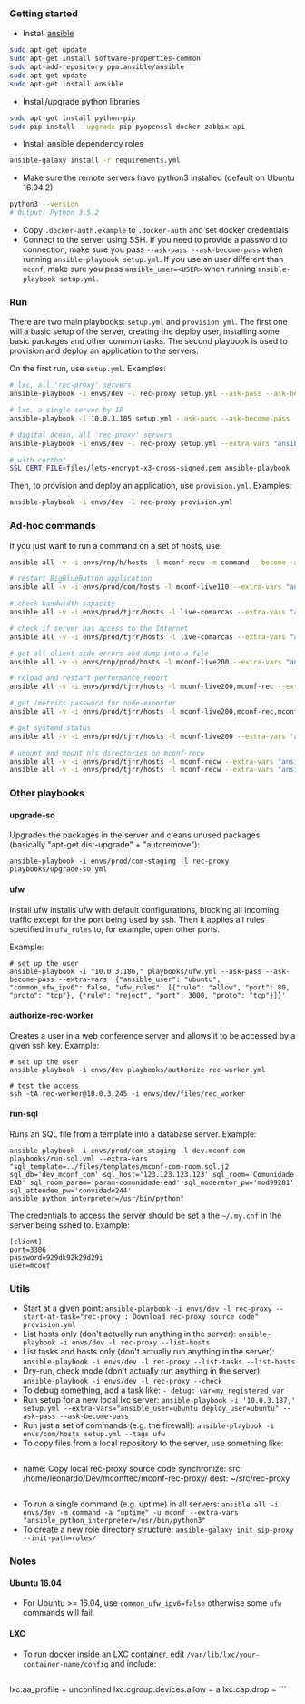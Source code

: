### Getting started

* Install [ansible](https://docs.ansible.com/ansible/latest/installation_guide/intro_installation.html#latest-releases-via-apt-ubuntu)
```bash
sudo apt-get update
sudo apt-get install software-properties-common
sudo apt-add-repository ppa:ansible/ansible
sudo apt-get update
sudo apt-get install ansible
```
* Install/upgrade python libraries
```bash
sudo apt-get install python-pip
sudo pip install --upgrade pip pyopenssl docker zabbix-api
```
* Install ansible dependency roles
```bash
ansible-galaxy install -r requirements.yml
```
* Make sure the remote servers have python3 installed (default on Ubuntu 16.04.2)
```bash
python3 --version
# Output: Python 3.5.2
```
* Copy `.docker-auth.example` to `.docker-auth` and set docker credentials
* Connect to the server using SSH. If you need to provide a password to connection, make sure you pass `--ask-pass --ask-become-pass` when running `ansible-playbook setup.yml`. If you use an user different than `mconf`, make sure you pass `ansible_user=<USER>` when running `ansible-playbook setup.yml`.

### Run

There are two main playbooks: `setup.yml` and `provision.yml`. The first one will a basic setup of the server, creating the deploy user, installing some basic packages and other common tasks. The second playbook is used to provision and deploy an application to the servers.

On the first run, use `setup.yml`. Examples:

```bash
# lxc, all 'rec-proxy' servers
ansible-playbook -i envs/dev -l rec-proxy setup.yml --ask-pass --ask-become-pass --extra-vars "ansible_user=ubuntu common_ufw_ipv6=false"

# lxc, a single server by IP
ansible-playbook -l 10.0.3.105 setup.yml --ask-pass --ask-become-pass --extra-vars "ansible_user=ubuntu deploy_user=ubuntu"

# digital ocean, all 'rec-proxy' servers
ansible-playbook -i envs/dev -l rec-proxy setup.yml --extra-vars "ansible_user=root"

# with certbot
SSL_CERT_FILE=files/lets-encrypt-x3-cross-signed.pem ansible-playbook ...
```

Then, to provision and deploy an application, use `provision.yml`. Examples:

```bash
ansible-playbook -i envs/dev -l rec-proxy provision.yml
```

### Ad-hoc commands

If you just want to run a command on a set of hosts, use:

```bash
ansible all -v -i envs/rnp/h/hosts -l mconf-recw -m command --become -a "apt-get -y upgrade"

# restart BigBlueButton application
ansible all -v -i envs/prod/com/hosts -l mconf-live110 --extra-vars "ansible_user=mconf" --become -m raw -a 'bbb-conf --restart || true'

# check bandwidth capacity
ansible all -v -i envs/prod/tjrr/hosts -l live-comarcas --extra-vars "ansible_user=mconf" --become -m raw -a 'curl -s https://raw.githubusercontent.com/sivel/speedtest-cli/master/speedtest.py | python -'

# check if server has access to the Internet
ansible all -v -i envs/prod/tjrr/hosts -l live-comarcas --extra-vars "ansible_user=mconf" -m raw -a 'echo -e "GET http://google.com HTTP/1.0\n\n" | nc -w 10 google.com 80 > /dev/null 2>&1; if [ $? -eq 0 ]; then echo "ONLINE"; else echo "OFFLINE"; fi'

# get all client side errors and dump into a file
ansible all -v -i envs/rnp/prod/hosts -l mconf-live200 --extra-vars "ansible_user=mconf" -m raw -a 'zgrep "error" /var/log/nginx/html5-client.log*' | grep error | sed -u -e 's/\\x22/"/g' -e 's/\\x5C/ /g' > errors_html5.log

# reload and restart performance_report
ansible all -v -i envs/prod/tjrr/hosts -l mconf-live200,mconf-rec --extra-vars "ansible_user=mconf" --become -m raw -a 'systemctl daemon-reload; systemctl restart performance_report'

# get /metrics password for node-exporter
ansible all -v -i envs/prod/tjrr/hosts -l mconf-live200,mconf-rec,mconf-recw --extra-vars "ansible_user=mconf" --become -m raw -a "cat /var/lib/tomcat7/webapps/bigbluebutton/WEB-INF/classes/bigbluebutton.properties | grep '^securitySalt=' | cut -d'=' -f2 | tr -d '\n' | sha256sum"

# get systemd status
ansible all -v -i envs/prod/tjrr/hosts -l mconf-live200 --extra-vars "ansible_user=mconf" --become -m raw -a 'systemctl --no-pager status zabbix-agent.service'

# umount and mount nfs directories on mconf-recw
ansible all -v -i envs/prod/tjrr/hosts -l mconf-recw --extra-vars "ansible_user=mconf" --become -m raw -a 'umount -a -t nfs4'
ansible all -v -i envs/prod/tjrr/hosts -l mconf-recw --extra-vars "ansible_user=mconf" --become -m raw -a 'mount -a'

```

### Other playbooks

#### upgrade-so

Upgrades the packages in the server and cleans unused packages (basically "apt-get dist-upgrade" + "autoremove"):

```
ansible-playbook -i envs/prod/com-staging -l rec-proxy playbooks/upgrade-so.yml
```

#### ufw

Install ufw installs ufw with default configurations, blocking all incoming traffic except for the port being used by ssh. Then it applies all rules specified in `ufw_rules` to, for example, open other ports.

Example:

```
# set up the user
ansible-playbook -i "10.0.3.186," playbooks/ufw.yml --ask-pass --ask-become-pass --extra-vars '{"ansible_user": "ubuntu", "common_ufw_ipv6": false, "ufw_rules": [{"rule": "allow", "port": 80, "proto": "tcp"}, {"rule": "reject", "port": 3000, "proto": "tcp"}]}'
```

#### authorize-rec-worker

Creates a user in a web conference server and allows it to be accessed by a given ssh key. Example:

```
# set up the user
ansible-playbook -i envs/dev playbooks/authorize-rec-worker.yml

# test the access
ssh -tA rec-worker@10.0.3.245 -i envs/dev/files/rec_worker
```

#### run-sql

Runs an SQL file from a template into a database server. Example:

```
ansible-playbook -i envs/prod/com-staging -l dev.mconf.com playbooks/run-sql.yml --extra-vars "sql_template=../files/templates/mconf-com-room.sql.j2 sql_db='dev_mconf_com' sql_host='123.123.123.123' sql_room='Comunidade EAD' sql_room_param='param-comunidade-ead' sql_moderator_pw='mod99281' sql_attendee_pw='convidado244' ansible_python_interpreter=/usr/bin/python"
```

The credentials to access the server should be set a the `~/.my.cnf` in the server being sshed to. Example:

```
[client]
port=3306
password=929dk92k29d29i
user=mconf
```

### Utils

* Start at a given point: `ansible-playbook -i envs/dev -l rec-proxy --start-at-task="rec-proxy : Download rec-proxy source code" provision.yml`
* List hosts only (don't actually run anything in the server): `ansible-playbook -i envs/dev -l rec-proxy --list-hosts`
* List tasks and hosts only (don't actually run anything in the server): `ansible-playbook -i envs/dev -l rec-proxy --list-tasks --list-hosts`
* Dry-run, check mode (don't actually run anything in the server): `ansible-playbook -i envs/dev -l rec-proxy --check`
* To debug something, add a task like: `- debug: var=my_registered_var`
* Run setup for a new local lxc server: `ansible-playbook -i '10.0.3.187,' setup.yml --extra-vars="ansible_user=ubuntu deploy_user=ubuntu" --ask-pass --ask-become-pass`
* Run just a set of commands (e.g. the firewall): `ansible-playbook -i envs/com/hosts setup.yml --tags ufw`
* To copy files from a local repository to the server, use something like:
    ```
- name: Copy local rec-proxy source code
  synchronize:
    src: /home/leonardo/Dev/mconftec/mconf-rec-proxy/
    dest: ~/src/rec-proxy
    ```
* To run a single command (e.g. uptime) in all servers: `ansible all -i envs/dev -m command -a "uptime" -u mconf --extra-vars "ansible_python_interpreter=/usr/bin/python3"`
* To create a new role directory structure: `ansible-galaxy init sip-proxy --init-path=roles/`

### Notes

#### Ubuntu 16.04

* For Ubuntu >= 16.04, use `common_ufw_ipv6=false` otherwise some `ufw` commands will fail.

#### LXC

* To run docker inside an LXC container, edit `/var/lib/lxc/your-container-name/config` and include:

    ```
lxc.aa_profile = unconfined
lxc.cgroup.devices.allow = a
lxc.cap.drop =
    ```
